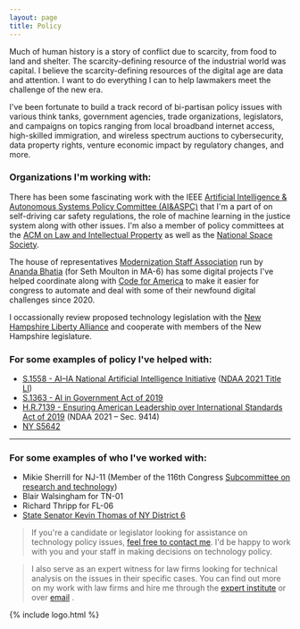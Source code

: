 ```yaml
---
layout: page
title: Policy
---
```


Much of human history is a story of conflict due to scarcity, from food to land and shelter. The scarcity-defining resource of the industrial world was capital. I believe the scarcity-defining resources of the digital age are data and attention. I want to do everything I can to help lawmakers meet the challenge of the new era.

I've been fortunate to build a track record of bi-partisan policy issues with various think tanks, government agencies, trade organizations, legislators, and campaigns on topics ranging from local broadband internet access, high-skilled immigration, and wireless spectrum auctions to cybersecurity, data property rights, venture economic impact by regulatory changes, and more.


### Organizations I'm working with:

There has been some fascinating work with the IEEE [Artificial Intelligence & Autonomous Systems Policy Committee (AI&ASPC)](https://ieeeusa.org/volunteers/committees/aiaspc/) that I'm a part of on self-driving car safety regulations, the role of machine learning in the justice system along with other issues. I'm also a member of policy committees at the [ACM on Law and Intellectual Property](https://www.acm.org/public-policy/ustpc) as well as the [National Space Society](https://space.nss.org/nss-policy-committee/).

The house of representatives [Modernization Staff Association](https://twitter.com/msa_caphill) run by [Ananda Bhatia](https://www.linkedin.com/in/ananda-bhatia/) (for Seth Moulton in MA-6) has some digital projects I've helped coordinate along with [Code for America](https://www.codeforamerica.org/) to make it easier for congress to automate and deal with some of their newfound digital challenges since 2020.

I occassionally review proposed technology legislation with the [New Hampshire Liberty Alliance](https://www.nhliberty.org/) and cooperate with members of the New Hampshire legislature.


### For some examples of policy I've helped with:

- [S.1558 - AI–IA National Artificial Intelligence Initiative](https://www.congress.gov/bill/116th-congress/senate-bill/1558) ([NDAA 2021 Title LI](https://www.congress.gov/bill/116th-congress/house-bill/6395/text))
- [S.1363 - AI in Government Act of 2019 ](https://www.congress.gov/bill/116th-congress/senate-bill/1363/)
- [H.R.7139 - Ensuring American Leadership over International Standards Act of 2019](https://www.congress.gov/bill/116th-congress/house-bill/7139/cosponsors?searchResultViewType=expanded) (NDAA 2021 – Sec. 9414)
- [NY S5642](https://www.nysenate.gov/legislation/bills/2019/s5642)


---


### For some examples of who I've worked with:

- Mikie Sherrill for NJ-11 (Member of the 116th Congress [Subcommittee on research and technology](https://science.house.gov/subcommittees/research-and-technology-116th-congress))
- Blair Walsingham for TN-01
- Richard Thripp for FL-06
- [State Senator Kevin Thomas of NY District 6](https://www.nysenate.gov/senators/kevin-thomas)


> If you're a candidate or legislator looking for assistance on technology policy issues, [feel free to contact me](mailto:{{site.links.email}}). I'd be happy to work with you and your staff in making decisions on technology policy.

> I also serve as an expert witness for law firms looking for technical analysis on the issues in their specific cases. You can find out more on my work with law firms and hire me through the [expert institute](https://www.expertinstitute.com/expert/computer-science-expert-witness-e-691918/) or over [email](mailto:{{site.links.email}}) .





{% include logo.html %}
